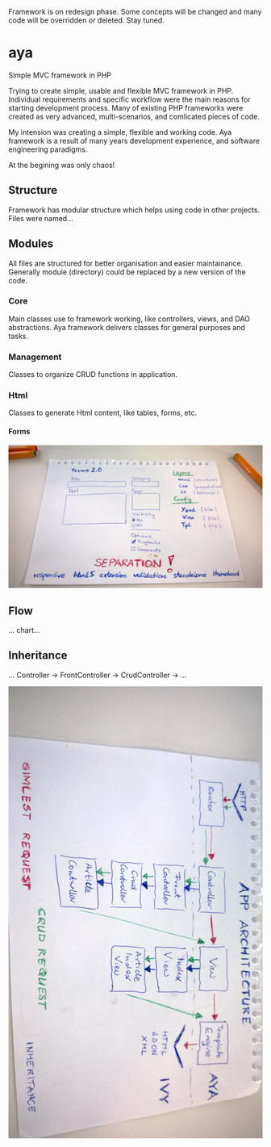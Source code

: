   Framework is on redesign phase. Some concepts will be changed and many code will be overridden or deleted. Stay tuned.

<!-- ![ScreenShot](https://bitbucket.org/schibstednorge/qualitystation/raw/master/screenshot.png "Dashboard") -->

# aya

Simple MVC framework in PHP

Trying to create simple, usable and flexible MVC framework in PHP. Individual requirements and specific workflow were the main reasons for starting development process. Many of existing PHP frameworks were created as very advanced, multi-scenarios, and comlicated pieces of code.

My intension was creating a simple, flexible and working code. Aya framework is a result of many years development experience, and software engineering paradigms.

At the begining was only chaos!

## Structure

Framework has modular structure which helps using code in other projects. Files were named...

## Modules

All files are structured for better organisation and easier maintainance. Generally module (directory) could be replaced by a new version of the code.

### Core

Main classes use to framework working, like controllers, views, and DAO abstractions. Aya framework delivers classes for general purposes and tasks.

### Management

Classes to organize CRUD functions in application.

### Html

Classes to generate Html content, like tables, forms, etc.

#### Forms

![ScreenShot](forms-concept.jpg "Forms Concept")

## Flow

... chart...

## Inheritance

... Controller -> FrontController -> CrudController -> ...

![ScreenShot](app-architecture.jpg "App Architecture")
